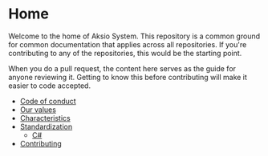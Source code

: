 # Home

Welcome to the home of Aksio System.
This repository is a common ground for common documentation that applies across all repositories.
If you're contributing to any of the repositories, this would be the starting point.

When you do a pull request, the content here serves as the guide for anyone reviewing it.
Getting to know this before contributing will make it easier to code accepted.
 
* [Code of conduct](./CODE_OF_CONDUCT.md)
* [Our values](./values.md)
* [Characteristics](./characteristics.md)
* [Standardization](./standardization.md)
  * [C#](csharp.md)
* [Contributing](./contributing.md)
